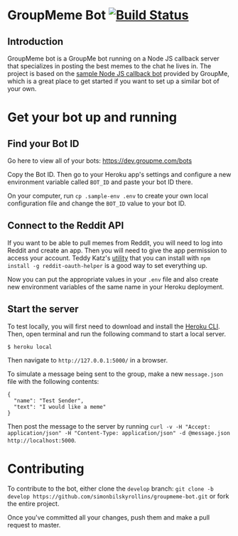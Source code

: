 # GroupMeme Bot [![Build Status](https://travis-ci.org/simonbilskyrollins/groupmeme-bot.svg?branch=master)](https://travis-ci.org/simonbilskyrollins/groupmeme-bot)

## Introduction

GroupMeme bot is a GroupMe bot running on a Node JS callback server that specializes in posting the best memes to the chat he lives in.
The project is based on the [sample Node JS callback bot](https://github.com/groupme/bot-tutorial-nodejs) provided by GroupMe, which is a great place to get started if you want to set up a similar bot of your own.

# Get your bot up and running

## Find your Bot ID

Go here to view all of your bots:
https://dev.groupme.com/bots

Copy the Bot ID. Then go to your Heroku app's settings and configure a new environment variable called `BOT_ID` and paste your bot ID there.

On your computer, run `cp .sample-env .env` to create your own local configuration file and change the `BOT_ID` value to your bot ID.

## Connect to the Reddit API

If you want to be able to pull memes from Reddit, you will need to log into Reddit and create an app. Then you will need to give the app permission to access your account. Teddy Katz's [utility](https://github.com/not-an-aardvark/reddit-oauth-helper) that you can install with `npm install -g reddit-oauth-helper` is a good way to set everything up.

Now you can put the appropriate values in your `.env` file and also create new environment variables of the same name in your Heroku deployment.

## Start the server

To test locally, you will first need to download and install the [Heroku CLI](https://devcenter.heroku.com/articles/heroku-cli). Then, open terminal and run the following command to start a local server.

    $ heroku local

Then navigate to `http://127.0.0.1:5000/` in a browser.

To simulate a message being sent to the group, make a new `message.json` file with the following contents:

    {
      "name": "Test Sender",
      "text": "I would like a meme"
    }

Then post the message to the server by running `curl -v -H "Accept: application/json" -H "Content-Type: application/json" -d @message.json http://localhost:5000`.

# Contributing

To contribute to the bot, either clone the `develop` branch: `git clone -b develop https://github.com/simonbilskyrollins/groupmeme-bot.git` or fork the entire project.

Once you've committed all your changes, push them and make a pull request to master.
